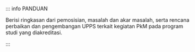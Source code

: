 ::: info PANDUAN

Berisi ringkasan dari pemosisian, masalah dan akar masalah, serta rencana perbaikan dan pengembangan UPPS terkait kegiatan PkM pada program studi yang diakreditasi.

:::
